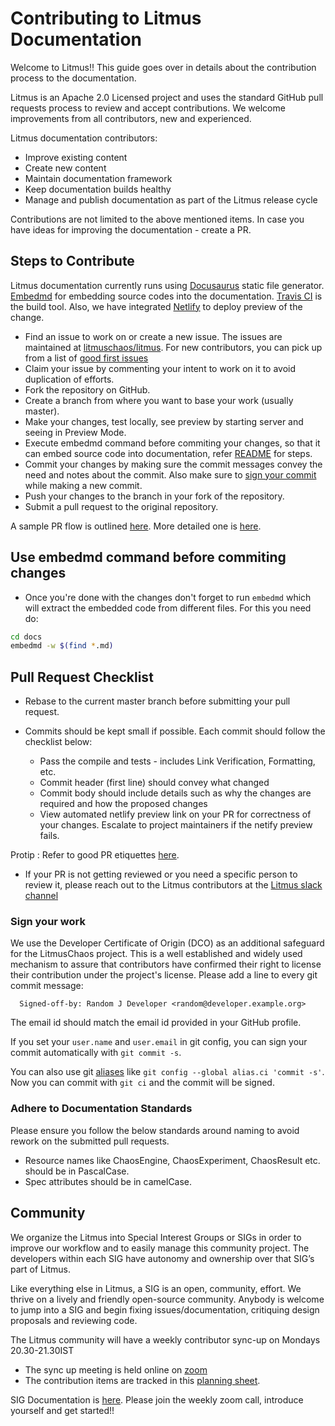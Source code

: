 # Contributing to Litmus Documentation

Welcome to Litmus!! This guide goes over in details about the contribution process to the documentation.

Litmus is an Apache 2.0 Licensed project and uses the standard GitHub pull requests process to review and accept contributions. We welcome improvements from all contributors, new and experienced.

Litmus documentation contributors:

- Improve existing content
- Create new content
- Maintain documentation framework
- Keep documentation builds healthy
- Manage and publish documentation as part of the Litmus release cycle

Contributions are not limited to the above mentioned items. In case you have ideas for improving the documentation - create a PR.

## Steps to Contribute

Litmus documentation currently runs using [Docusaurus](https://docusaurus.io/) static file generator. [Embedmd](https://github.com/campoy/embedmd/) for embedding source codes into the documentation. [Travis CI](https://travis-ci.com/) is the build tool. Also, we have integrated [Netlify](https://www.netlify.com/) to deploy preview of the change.

- Find an issue to work on or create a new issue. The issues are maintained at [litmuschaos/litmus](https://github.com/litmuschaos/litmus/issues). For new contributors, you can pick up from a list of [good first issues](https://github.com/litmuschaos/litmus/issues?q=is%3Aissue+is%3Aopen+label%3Aarea%2Flitmus-docs+label%3A%22good+first+issue%22+)
- Claim your issue by commenting your intent to work on it to avoid duplication of efforts.
- Fork the repository on GitHub.
- Create a branch from where you want to base your work (usually master).
- Make your changes, test locally, see preview by starting server and seeing in Preview Mode.
- Execute embedmd command before commiting your changes, so that it can embed source code into documentation, refer [README](/README.md) for steps.
- Commit your changes by making sure the commit messages convey the need and notes about the commit. Also make sure to [sign your commit](https://github.com/litmuschaos/litmus-docs/blob/master/CONTRIBUTING.md#sign-your-work) while making a new commit.
- Push your changes to the branch in your fork of the repository.
- Submit a pull request to the original repository.

A sample PR flow is outlined [here](https://guides.github.com/introduction/flow/). More detailed one is [here](https://gist.github.com/Chaser324/ce0505fbed06b947d962).

## Use embedmd command before commiting changes

- Once you're done with the changes don't forget to run `embedmd` which will extract the embedded code from different files. For this you need do:

```bash
cd docs
embedmd -w $(find *.md)
```

## Pull Request Checklist

- Rebase to the current master branch before submitting your pull request.

- Commits should be kept small if possible. Each commit should follow the checklist below:

  - Pass the compile and tests - includes Link Verification, Formatting, etc.
  - Commit header (first line) should convey what changed
  - Commit body should include details such as why the changes are required and how the proposed changes
  - View automated netlify preview link on your PR for correctness of your changes. Escalate to project maintainers if the netify preview fails.

Protip : Refer to good PR etiquettes [here](https://gist.github.com/mikepea/863f63d6e37281e329f8).

- If your PR is not getting reviewed or you need a specific person to review it, please reach out to the Litmus contributors at the [Litmus slack channel](https://app.slack.com/client/T09NY5SBT/CNXNB0ZTN)

### Sign your work

We use the Developer Certificate of Origin (DCO) as an additional safeguard for the LitmusChaos project. This is a well established and widely used mechanism to assure that contributors have confirmed their right to license their contribution under the project's license. Please add a line to every git commit message:

```
  Signed-off-by: Random J Developer <random@developer.example.org>
```

The email id should match the email id provided in your GitHub profile.

If you set your `user.name` and `user.email` in git config, you can sign your commit automatically with `git commit -s`.

You can also use git [aliases](https://git-scm.com/book/tr/v2/Git-Basics-Git-Aliases) like `git config --global alias.ci 'commit -s'`. Now you can commit with `git ci` and the commit will be signed.

### Adhere to Documentation Standards

Please ensure you follow the below standards around naming to avoid rework on the submitted pull requests.

- Resource names like ChaosEngine, ChaosExperiment, ChaosResult etc. should be in PascalCase.
- Spec attributes should be in camelCase.

## Community

We organize the Litmus into Special Interest Groups or SIGs in order to improve our workflow and to easily manage this community project. The developers within each SIG have autonomy and ownership over that SIG’s part of Litmus.

Like everything else in Litmus, a SIG is an open, community, effort. We thrive on a lively and friendly open-source community. Anybody is welcome to jump into a SIG and begin fixing issues/documentation, critiquing design proposals and reviewing code.

The Litmus community will have a weekly contributor sync-up on Mondays 20.30-21.30IST

- The sync up meeting is held online on [zoom](https://zoom.us/j/91358162694)
- The contribution items are tracked in this [planning sheet](https://docs.google.com/document/d/1Z9DrnA8W_IM2HnVOWU1dtVrVB9MyWj8VP43YS_A_wFs).

SIG Documentation is [here](https://github.com/litmuschaos/litmus/wiki/Special-Interest-Groups#sig-documentation). Please join the weekly zoom call, introduce yourself and get started!!
